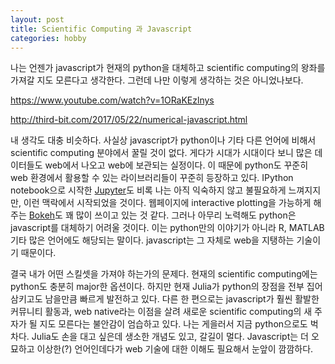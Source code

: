 ```yaml
---
layout: post
title: Scientific Computing 과 Javascript
categories: hobby 
---
```


나는 언젠가 javascript가 현재의 python을 대체하고 scientific computing의 왕좌를
가져갈 지도 모른다고 생각한다. 그런데 나만 이렇게 생각하는 것은 아니었나보다.

<https://www.youtube.com/watch?v=1ORaKEzlnys>

<http://third-bit.com/2017/05/22/numerical-javascript.html>

내 생각도 대충 비슷하다.
사실상 javascript가 python이나 기타 다른 언어에 비해서 scientific computing
분야에서 꿀릴 것이 없다.
게다가 시대가 시대이다 보니 많은 데이터들도 web에서 나오고 web에 보관되는
실정이다.
이 때문에 python도 꾸준히 web 환경에서 활용할 수 있는 라이브러리들이 꾸준히
등장하고 있다.
IPython notebook으로 시작한 [Jupyter](http://jupyter.org/)도 비록 나는 아직
익숙하지 않고 불필요하게 느껴지지만, 이런 맥락에서 시작되었을 것이다.
웹페이지에 interactive plotting을 가능하게 해주는
[Bokeh](https://bokeh.pydata.org/en/latest/)도 꽤 많이 쓰이고 있는 것 같다.
그러나 아무리 노력해도 python은 javascript를 대체하기 어려울 것이다.
이는 python만의 이야기가 아니라 R, MATLAB 기타 많은 언어에도 해당되는 말이다.
javascript는 그 자체로 web을 지탱하는 기술이기 때문이다.

결국 내가 어떤 스킬셋을 가져야 하는가의 문제다.
현재의 scientific computing에는 python도 충분히 major한 옵션이다.
하지만 현재 Julia가 python의 장점을 전부 집어 삼키고도 남을만큼 빠르게 발전하고
있다.
다른 한 편으로는 javascript가 훨씬 활발한 커뮤니티 활동과, web native라는
이점을 살려 새로운 scientific computing의 새 주자가 될 지도 모른다는 불안감이
엄습하고 있다.
나는 게을러서 지금 python으로도 벅차다.
Julia도 손을 대고 싶은데 생소한 개념도 있고, 갈길이 멀다.
Javascript는 더 오묘하고 이상한(?) 언어인데다가 web 기술에 대한 이해도 필요해서
눈앞이 깜깜하다.
